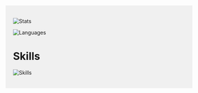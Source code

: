 <div style="background-color: #f0f0f0; padding: 20px;">

![Stats](https://github-readme-stats.vercel.app/api?username=Kush-Dhingra&theme=dark)

![Languages](https://github-readme-stats.vercel.app/api/top-langs/?username=Kush-Dhingra&theme=dark)

# Skills
![Skills]([https://skillicons.dev/icons?i=javascript,css,html,express,react,nodejs,flask,python,figma,bootstrap,git,github,vscode,pycharm](https://skillicons.dev/icons?i=html,css,javascript,react,nodejs,express,git,github,postgresql,sqlite,figma,vscode,vite,bootstrap,python,flask,npm,firebase,godot))
